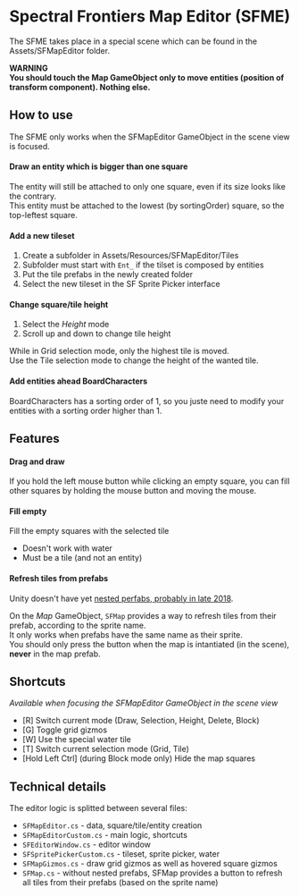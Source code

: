 # Spectral Frontiers Map Editor (SFME)

The SFME takes place in a special scene which can be found in the Assets/SFMapEditor folder.

**WARNING**  
**You should touch the Map GameObject only to move entities (position of transform component). Nothing else.**

## How to use

The SFME only works when the SFMapEditor GameObject in the scene view is focused.

#### Draw an entity which is bigger than one square

The entity will still be attached to only one square, even if its size looks like the contrary.  
This entity must be attached to the lowest (by sortingOrder) square, so the top-leftest square.

#### Add a new tileset

1. Create a subfolder in Assets/Resources/SFMapEditor/Tiles
2. Subfolder must start with `Ent_` if the tilset is composed by entities
3. Put the tile prefabs in the newly created folder
4. Select the new tileset in the SF Sprite Picker interface

#### Change square/tile height

1. Select the *Height* mode
2. Scroll up and down to change tile height

While in Grid selection mode, only the highest tile is moved.  
Use the Tile selection mode to change the height of the wanted tile.

#### Add entities ahead BoardCharacters

BoardCharacters has a sorting order of 1, so you juste need to modify your entities with a sorting order higher than 1.

## Features

#### Drag and draw

If you hold the left mouse button while clicking an empty square, you can fill other squares by holding the mouse button and moving the mouse.

#### Fill empty

Fill the empty squares with the selected tile
- Doesn't work with water
- Must be a tile (and not an entity)

#### Refresh tiles from prefabs

Unity doesn't have yet [nested perfabs, probably in late 2018](https://blogs.unity3d.com/2018/03/20/unity-unveils-2018-roadmap-at-gdc/).

On the *Map* GameObject, `SFMap` provides a way to refresh tiles from their prefab, according to the sprite name.  
It only works when prefabs have the same name as their sprite.  
You should only press the button when the map is intantiated (in the scene), **never** in the map prefab.

## Shortcuts
*Available when focusing the SFMapEditor GameObject in the scene view*

- [R] Switch current mode (Draw, Selection, Height, Delete, Block)
- [G] Toggle grid gizmos
- [W] Use the special water tile
- [T] Switch current selection mode (Grid, Tile)
- [Hold Left Ctrl] (during Block mode only) Hide the map squares

## Technical details

The editor logic is splitted between several files:
- `SFMapEditor.cs` - data, square/tile/entity creation
- `SFMapEditorCustom.cs` - main logic, shortcuts
- `SFEditorWindow.cs` - editor window
- `SFSpritePickerCustom.cs` - tileset, sprite picker, water
- `SFMapGizmos.cs` - draw grid gizmos as well as hovered square gizmos
- `SFMap.cs` - without nested prefabs, SFMap provides a button to refresh all tiles from their prefabs (based on the sprite name)
